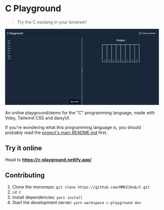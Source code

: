 # C Playground

> Try the C esolang in your browser!

![Screenshot of a sample program running on the website](screenshot.png)

An online playground/demo for the "C" programming language, made with Voby, Tailwind CSS and daisyUI.

If you're wondering what this programming language is, you should probably read the [project's main README.md](../README.md) first.

## Try it online

Head to **<https://c-playground.netlify.app/>**

## Contributing

1. Clone the monorepo: `git clone https://github.com/MMK21Hub/C.git`
2. `cd C`
3. Install dependencies: `yarn install`
4. Start the development server: `yarn workspace c-playground dev`
